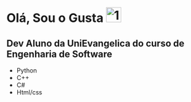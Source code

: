 # Olá, Sou o Gusta <img src="https://em-content.zobj.net/source/google/387/smiling-face-with-sunglasses_1f60e.png" loading="lazy" alt="1.1" class="w-auto h-full" height="35" width="35">
## Dev Aluno da UniEvangelica do curso de Engenharia de Software

+ Python 
+ C++
+ C#
+ Html/css
